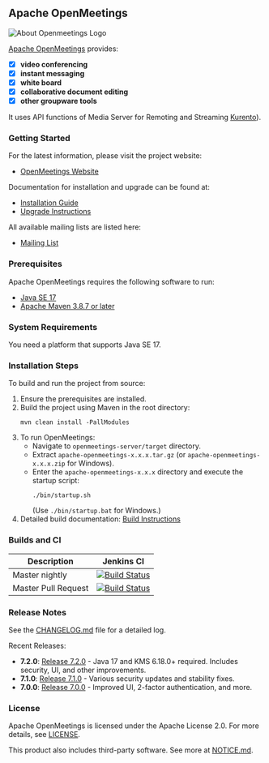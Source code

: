 ## Apache OpenMeetings

![About Openmeetings Logo](/openmeetings-server/src/site/resources/images/logo.png)

[Apache OpenMeetings](https://openmeetings.apache.org) provides:
 - [x] **video conferencing**
 - [x] **instant messaging**
 - [x] **white board**
 - [x] **collaborative document editing**
 - [x] **other groupware tools**

It uses API functions of Media Server for Remoting and Streaming [Kurento](https://www.kurento.org)).

### Getting Started
For the latest information, please visit the project website:
  - [OpenMeetings Website](https://openmeetings.apache.org/)

Documentation for installation and upgrade can be found at:
  - [Installation Guide](https://openmeetings.apache.org/installation.html)
  - [Upgrade Instructions](https://openmeetings.apache.org/Upgrade.html)

All available mailing lists are listed here:
  - [Mailing List](https://openmeetings.apache.org/mailing-lists.html)

### Prerequisites
Apache OpenMeetings requires the following software to run:
- [Java SE 17](https://www.oracle.com/java/technologies/javase/jdk17-archive-downloads.html)
- [Apache Maven 3.8.7 or later](https://maven.apache.org/)

### System Requirements
You need a platform that supports Java SE 17.

### Installation Steps
To build and run the project from source:
1. Ensure the prerequisites are installed.
2. Build the project using Maven in the root directory:
   ```
   mvn clean install -PallModules
   ```
3. To run OpenMeetings:
   - Navigate to `openmeetings-server/target` directory.
   - Extract `apache-openmeetings-x.x.x.tar.gz` (or `apache-openmeetings-x.x.x.zip` for Windows).
   - Enter the `apache-openmeetings-x.x.x` directory and execute the startup script:
     ```
     ./bin/startup.sh
     ```
     (Use `./bin/startup.bat` for Windows.)
4. Detailed build documentation: [Build Instructions](https://openmeetings.apache.org/BuildInstructions.html)

### Builds and CI
| Description         | Jenkins CI                                                                                                                                                         |
|---------------------|-------------------------------------------------------------------------------------------------------------------------------------------------------------------|
| Master nightly      | [![Build Status](https://ci-builds.apache.org/job/OpenMeetings/job/openmeetings/badge/icon)](https://ci-builds.apache.org/job/OpenMeetings/job/openmeetings/)       |
| Master Pull Request | [![Build Status](https://ci-builds.apache.org/job/OpenMeetings/job/openmeetings-pr-build/badge/icon)](https://ci-builds.apache.org/job/OpenMeetings/job/openmeetings-pr-build/) |

### Release Notes
See the [CHANGELOG.md](/CHANGELOG.md) file for a detailed log.

Recent Releases:
- **7.2.0**: [Release 7.2.0](https://www.apache.org/dyn/closer.lua/openmeetings/7.2.0) - Java 17 and KMS 6.18.0+ required. Includes security, UI, and other improvements.
- **7.1.0**: [Release 7.1.0](https://archive.apache.org/dist/openmeetings/7.1.0) - Various security updates and stability fixes.
- **7.0.0**: [Release 7.0.0](https://archive.apache.org/dist/openmeetings/7.0.0) - Improved UI, 2-factor authentication, and more.

### License
Apache OpenMeetings is licensed under the Apache License 2.0. For more details, see [LICENSE](http://www.apache.org/licenses/LICENSE-2.0).

This product also includes third-party software. See more at [NOTICE.md](/NOTICE.md).
